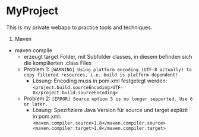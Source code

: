 # MyProject
This is my private webapp to practice tools and techniques.

1. Maven
- maven compile
    - erzeugt target Folder, mit Subfolder classes, in diesem befinden sich die kompilierten .class Files 
    - Problem 1:
    `[WARNING] Using platform encoding (UTF-8 actually) to copy filtered resources, i.e. build is platform dependent!`
        - Lösung: Encoding muss in pom.xml festgelegt werden:
    `<project.build.sourceEncoding>UTF-8</project.build.sourceEncoding>`
    - Problem 2: 
    `[ERROR] Source option 5 is no longer supported. Use 6 or later.`
        - Lösung: Spezifiziere Java Version für source und target explizit in pom.xml: 
    `<maven.compiler.source>1.8</maven.compiler.source>
     <maven.compiler.target>1.8</maven.compiler.target>`

